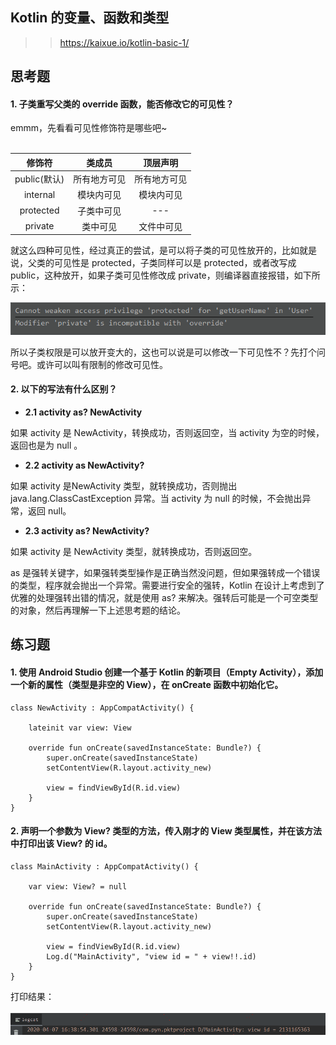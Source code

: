 ## Kotlin 的变量、函数和类型

>>https://kaixue.io/kotlin-basic-1/

## 思考题

#### 1. 子类重写父类的 override 函数，能否修改它的可见性？

emmm，先看看可见性修饰符是哪些吧~
<br/><br/>

|    修饰符    |    类成员    |   顶层声明   |
| :----------: | :----------: | :----------: |
| public(默认) | 所有地方可见 | 所有地方可见 |
|   internal   |  模块内可见  |  模块内可见  |
|  protected   |  子类中可见  |     ---      |
|   private    |   类中可见   |  文件中可见  |

就这么四种可见性，经过真正的尝试，是可以将子类的可见性放开的，比如就是说，父类的可见性是 protected，子类同样可以是  protected，或者改写成 public，这种放开，如果子类可见性修改成 private，则编译器直接报错，如下所示：

![截图](images/001/1240-20210221183535270.png)

所以子类权限是可以放开变大的，这也可以说是可以修改一下可见性不？先打个问号吧。或许可以叫有限制的修改可见性。

#### 2. 以下的写法有什么区别？

- **2.1 activity as? NewActivity**

如果 activity 是 NewActivity，转换成功，否则返回空，当 activity 为空的时候，返回也是为 null 。

- **2.2 activity as NewActivity?**

如果 activity 是NewActivity 类型，就转换成功，否则抛出 java.lang.ClassCastException 异常。当 activity 为 null 的时候，不会抛出异常，返回 null。

- **2.3 activity as? NewActivity?**

如果 activity 是 NewActivity 类型，就转换成功，否则返回空。

as 是强转关键字，如果强转类型操作是正确当然没问题，但如果强转成一个错误的类型，程序就会抛出一个异常。需要进行安全的强转，Kotlin 在设计上考虑到了优雅的处理强转出错的情况，就是使用 as? 来解决。强转后可能是一个可空类型的对象，然后再理解一下上述思考题的结论。

## 练习题

#### 1. 使用 Android Studio 创建一个基于 Kotlin 的新项目（Empty Activity），添加一个新的属性（类型是非空的 View），在 onCreate 函数中初始化它。

```
class NewActivity : AppCompatActivity() {

    lateinit var view: View

    override fun onCreate(savedInstanceState: Bundle?) {
        super.onCreate(savedInstanceState)
        setContentView(R.layout.activity_new)
        
        view = findViewById(R.id.view)
    }
}
```

#### 2. 声明一个参数为 View? 类型的方法，传入刚才的 View 类型属性，并在该方法中打印出该 View? 的 id。

```
class MainActivity : AppCompatActivity() {

    var view: View? = null

    override fun onCreate(savedInstanceState: Bundle?) {
        super.onCreate(savedInstanceState)
        setContentView(R.layout.activity_new)

        view = findViewById(R.id.view)
        Log.d("MainActivity", "view id = " + view!!.id)
    }
}
```
打印结果：<br><br>![结果截图](images/001/1240.png)